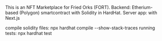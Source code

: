 This is an NFT Marketplace for Fried Orks (FORT).
Backend: Etherium-based (Polygon) smartcontract with Solidity in HardHat.
Server app: with Next.js

compile solidity files: npx hardhat compile --show-stack-traces
running tests: npx hardhat test